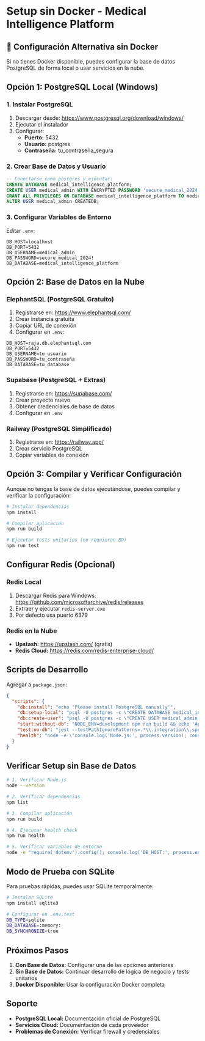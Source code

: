 # Setup sin Docker - Medical Intelligence Platform

## 🏥 Configuración Alternativa sin Docker

Si no tienes Docker disponible, puedes configurar la base de datos PostgreSQL de forma local o usar servicios en la nube.

## Opción 1: PostgreSQL Local (Windows)

### 1. Instalar PostgreSQL
1. Descargar desde: https://www.postgresql.org/download/windows/
2. Ejecutar el instalador
3. Configurar:
   - **Puerto:** 5432
   - **Usuario:** postgres
   - **Contraseña:** tu_contraseña_segura

### 2. Crear Base de Datos y Usuario
```sql
-- Conectarse como postgres y ejecutar:
CREATE DATABASE medical_intelligence_platform;
CREATE USER medical_admin WITH ENCRYPTED PASSWORD 'secure_medical_2024!';
GRANT ALL PRIVILEGES ON DATABASE medical_intelligence_platform TO medical_admin;
ALTER USER medical_admin CREATEDB;
```

### 3. Configurar Variables de Entorno
Editar `.env`:
```env
DB_HOST=localhost
DB_PORT=5432
DB_USERNAME=medical_admin
DB_PASSWORD=secure_medical_2024!
DB_DATABASE=medical_intelligence_platform
```

## Opción 2: Base de Datos en la Nube

### ElephantSQL (PostgreSQL Gratuito)
1. Registrarse en: https://www.elephantsql.com/
2. Crear instancia gratuita
3. Copiar URL de conexión
4. Configurar en `.env`:
```env
DB_HOST=raja.db.elephantsql.com
DB_PORT=5432
DB_USERNAME=tu_usuario
DB_PASSWORD=tu_contraseña
DB_DATABASE=tu_database
```

### Supabase (PostgreSQL + Extras)
1. Registrarse en: https://supabase.com/
2. Crear proyecto nuevo
3. Obtener credenciales de base de datos
4. Configurar en `.env`

### Railway (PostgreSQL Simplificado)
1. Registrarse en: https://railway.app/
2. Crear servicio PostgreSQL
3. Copiar variables de conexión

## Opción 3: Compilar y Verificar Configuración

Aunque no tengas la base de datos ejecutándose, puedes compilar y verificar la configuración:

```bash
# Instalar dependencias
npm install

# Compilar aplicación
npm run build

# Ejecutar tests unitarios (no requieren BD)
npm run test
```

## Configurar Redis (Opcional)

### Redis Local
1. Descargar Redis para Windows: https://github.com/microsoftarchive/redis/releases
2. Extraer y ejecutar `redis-server.exe`
3. Por defecto usa puerto 6379

### Redis en la Nube
- **Upstash:** https://upstash.com/ (gratis)
- **Redis Cloud:** https://redis.com/redis-enterprise-cloud/

## Scripts de Desarrollo

Agregar a `package.json`:
```json
{
  "scripts": {
    "db:install": "echo 'Please install PostgreSQL manually'",
    "db:setup-local": "psql -U postgres -c \"CREATE DATABASE medical_intelligence_platform;\"",
    "db:create-user": "psql -U postgres -c \"CREATE USER medical_admin WITH ENCRYPTED PASSWORD 'secure_medical_2024!';\"",
    "start:without-db": "NODE_ENV=development npm run build && echo 'App compiled successfully - DB connection will be attempted'",
    "test:no-db": "jest --testPathIgnorePatterns=.*\\.integration\\.spec\\.ts",
    "health": "node -e \"console.log('Node.js:', process.version); console.log('Environment:', process.env.NODE_ENV || 'not set');\""
  }
}
```

## Verificar Setup sin Base de Datos

```bash
# 1. Verificar Node.js
node --version

# 2. Verificar dependencias
npm list

# 3. Compilar aplicación
npm run build

# 4. Ejecutar health check
npm run health

# 5. Verificar variables de entorno
node -e "require('dotenv').config(); console.log('DB_HOST:', process.env.DB_HOST);"
```

## Modo de Prueba con SQLite

Para pruebas rápidas, puedes usar SQLite temporalmente:

```bash
# Instalar SQLite
npm install sqlite3

# Configurar en .env.test
DB_TYPE=sqlite
DB_DATABASE=:memory:
DB_SYNCHRONIZE=true
```

## Próximos Pasos

1. **Con Base de Datos:** Configurar una de las opciones anteriores
2. **Sin Base de Datos:** Continuar desarrollo de lógica de negocio y tests unitarios
3. **Docker Disponible:** Usar la configuración Docker completa

## Soporte

- **PostgreSQL Local:** Documentación oficial de PostgreSQL
- **Servicios Cloud:** Documentación de cada proveedor
- **Problemas de Conexión:** Verificar firewall y credenciales